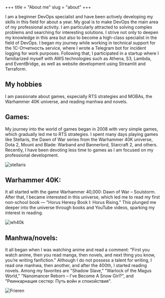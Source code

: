 +++
title = "About me"
slug = "about"
+++



I am a beginner DevOps specialist and have been actively developing my skills in this field for about a year. My goal is to make DevOps the main area of my professional activity. I am particularly attracted to solving complex problems and searching for interesting solutions. I strive not only to deepen my knowledge in this area but also to become a high-class specialist in the field of DevOps. I began my journey while working in technical support for the 1C-Отчетность service, where I wrote a Telegram bot for incident logging for work purposes. Following that, I participated in a startup where I familiarized myself with AWS technologies such as Athena, S3, Lambda, and EventBridge, as well as website development using Streamlit and Terraform.

## My hobbies 
I am passionate about games, especially RTS strategies and MOBAs, the Warhammer 40K universe, and reading manhwa and novels. 

## Games:

My journey into the world of games began in 2008 with very simple games, which gradually led me to RTS strategies. I spent many days playing games like Stellaris, the Dawn of War series from the Warhammer 40K universe, Dota 2, Mount and Blade: Warband and Bannerlord, Starcraft 2, and others. Recently, I have been devoting less time to games as I am focused on my professional development. 

![stellaris](/images/stellaris.jpg)

## Warhammer 40K: 

It all started with the game Warhammer 40,000: Dawn of War – Soulstorm. After that, I became interested in this universe, which led me to read my first non-school book — "Horus Heresy Book I: Horus Rising." This plunged me deeper into the universe through books and YouTube videos, sparking my interest in reading. 

![wh40k](/images/wh40k.webp)

## Manhwa/novels: 

It all began when I was watching anime and read a comment: "First you watch anime, then you read manga, then novels, and next thing you know, you’re writing fanfiction." Although I do not possess a talent for writing, I read one manhwa, then another, and after the 400th, I started reading novels. Among my favorites are "Shadow Slave," "Warlock of the Magus World," "Nanomancer Reborn – I've Become A Snow Girl?", and "Реинкарнация сестер: Путь войн и спокойствия".

![Frieren](/images/Frieren.jpg)
